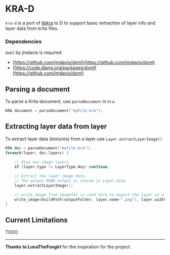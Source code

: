 # KRA-D
`kra-d` is a port of [libkra](https://github.com/2shady4u/libkra) to D to support basic extraction of layer info and layer data from krita files.

### Dependencies

`dxml` by jmdavis is required

- [https://github.com/jmdavis/dxml](https://github.com/jmdavis/dxml)
- [https://code.dlang.org/packages/dxml](https://github.com/jmdavis/dxml)

## Parsing a document
To parse a Krita document, use `parseDocument` in `kra`.
```d
KRA document = parseDocument("myFile.kra");
```

## Extracting layer data from layer
To extract layer data (textures) from a layer use `Layer.extractLayerImage()`
```d
KRA doc = parseDocument("myfile.kra");
foreach(layer; doc.layers) {
    
    // Skip non-image layers
    if (layer.type != LayerType.Any) continue;

    // Extract the layer image data.
    // The output RGBA output is stored in Layer.data
    layer.extractLayerImage();

    // write_image from imagefmt is used here to export the layer as a PNG
    write_image(buildPath(outputFolder, layer.name~".png"), layer.width, layer.height, layer.data, 4);
}
```
## Current Limitations
TODO

---

**Thanks to LunaTheFoxgirl** for the inspiration for the project.
